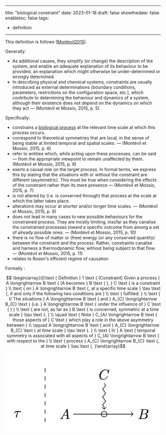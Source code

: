 
---
title: "biological constraint"
date: 2023-01-18
draft: false
showthedate: false
enabletoc: false
tags:
- definition
---

This definition is follows ([Montevil2015](reference/Montevil2015.md)).


Generally:
- As additional causes, they simplify (or change) the description of the system, and enable an adequate explanation of its behaviour to be provided, an explanation which might otherwise be under-determined or wrongly determined. 
- In describing physical and chemical systems, constraints are usually introduced as external determinations (boundary conditions, parameters, restrictions on the configuration space, etc.), which contribute to determining the behaviour and dynamics of a system, although their existence does not depend on the dynamics on which they act —  (Montévil et Mossio, 2015, p. 5) 

Specifically: 
- constrains a [biological process](definition/biological%20process.md) at the relevant time scale at which this process occurs. 
- correspond to theoretical symmetries that are local, in the sense of being stable at limited temporal and spatial scales. —  (Montévil et Mossio, 2015, p. 6) 
- refer to entities which, while acting upon these processes, can be said — from the appropriate viewpoint to remain unaffected by them. (Montévil et Mossio, 2015, p. 6) 
- exerts a causal role on the target process. In formal terms, we express this by stating that the situations with or without the constraint are different (asymmetric). This must be true when considering the effects of the constraint rather than its mere presence —  (Montévil et Mossio, 2015, p. 7) 
- is not altered by (i.e. is conserved through) that process at the scale at which the latter takes place.
- alterations may occur at shorter and/or longer time scales. —  (Montévil et Mossio, 2015, p. 9) 
- does not lead in many cases to new possible behaviours for the constrained process. They are mostly limiting, insofar as they canalise the constrained processes toward a specific outcome from among a set of already possible ones.  —  (Montévil et Mossio, 2015, p. 10) 
- there is no flow of matter or (free) energy (or any conserved quantity) between the constraint and the process. Rather, constraints canalise and harness a thermodynamic flow, without being subject to that flow.  —  (Montévil et Mossio, 2015, p. 11) 
- relates to Rosen's efficient regime of causation

Formally : 

$$ \begin{array}{l}\text { Definition } 1 \text { (Constraint) Given a process } A \longrightarrow B \text { (A becomes } B \text { ), } C \text { is a constraint } \\ \text { on } A \longrightarrow B \text {, at a specific time scale } \tau \text {, if and only if the following two conditions are } \\ \text { fulfilled: } \\ \text { I/ The situations } A \longrightarrow B \text { and } A_{C} \longrightarrow B_{C} \text { (i.e. } A \longrightarrow B \text { under the influence of } C \text { ) } \\ \text { are not, as far as } B \text { is concerned, symmetric at a time scale } \tau \text {. } \\ \quad \text { Note } C_{A} \longrightarrow B \text { those aspects of } C \text { which play a role in the above asymmetry between } \\ \qquad A \longrightarrow B \text { and } A_{C} \longrightarrow B_{C} \text { at time scale } \tau \text {. } \\ \text { II/ } A \text { temporal symmetry is associated with all aspects of } C_{A} \longrightarrow B \text { with respect to the } \\ \text { process } A_{C} \longrightarrow B_{C} \text {, at time scale } \tau \text {. }\end{array}$$ 

![](images/Pasted%20image%2020230118122044.png)